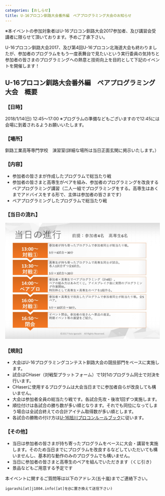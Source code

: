 ```yaml
---
categories: [おしらせ]
title: U-16プロコン釧路大会番外編　ペアプログラミング大会のお知らせ
---
```


※本イベントの参加対象者はU-16プロコン釧路大会2017参加者、及び講習会受講者に限らせて頂いております。予めご了承下さい。

U-16プロコン釧路大会2017、及び第4回U-16プロコン北海道大会も終わりましたが、参加者のプログラムをもう一度表舞台で見たいという実行委員の気持ちと参加者の皆さまのプログラミングへの熱意と技術向上を目的として下記のイベントを開催します！

## U-16プロコン釧路大会番外編　ペアプログラミング大会　概要
### 【日時】
2018/1/14(日) 12:45〜17:00 ※プログラムの準備などもございますので12:45には会場に到着されるようお願いいたします。

### 【場所】
釧路工業高等専門学校　演習室(詳細な場所は当日正面玄関に掲示いたします。）

### 【内容】
- 参加者の皆さまが作成したプログラムで総当たり戦
- 参加者の皆さまと高専生がペアを組み、参加者のプログラミングを改良するペアプログラミング講習（二人一組でプログラミングをする。高専生はあくまでアドバイスをする形で、主体は参加者の皆さまです）
- ペアプログラミングしたプログラムで総当たり戦

### 【当日の流れ】
![U-16プロコン釧路大会番外編　ペアプログラミング大会　プログラム](/assets/images/20180114_program.jpg)

### 【規則】
- 大会はU-16プログラミングコンテスト釧路大会の競技部門をベースに実施します。
- 試合はCHaser（対戦型プラットフォーム）で1対1のプログラム同士で対決を行います。
- CHaserに使用するプログラムは大会当日までに参加者自らが改良しても構いません。
- 大会は参加者全員の総当たり戦です。各試合先攻・後攻1回ずつ実施します。
- 順位付けは各試合の勝ち数が多い順となります。それでも同位になってしまう場合は全試合終えての合計アイテム取得数が多い順とします。
- 各試合の勝敗の付け方は[U-16旭川プロコンルールブック](http://www.procon-asahikawa.org/files/2017U16asahikawaRuleBook.pdf)に従います。

### 【その他】
- 当日は参加者の皆さまが持ち寄ったプログラムをベースに大会・講習を実施します。そのため当日までにプログラムを改良するなどしていただいても構いませんし、基本的な動作のみのプログラムでも構いません。
- 当日に参加者の皆さまと高専生のペアを組んでいただきます（くじ引き）
- 景品などもご用意する予定です

本イベントに関するご質問等は以下のアドレス(五十嵐)までご連絡下さい。

`igarashi[at]j1804.info([at]を@に置き換えて送信下さい)`

